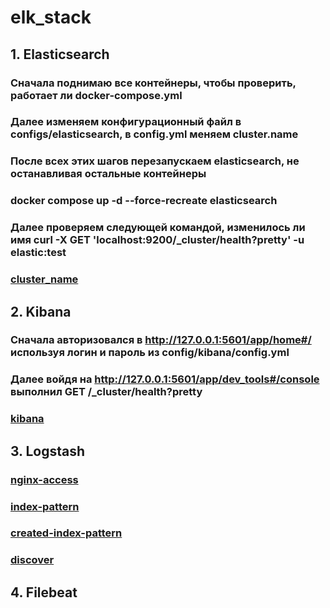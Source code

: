 # elk_stack
## 1. Elasticsearch
### Сначала поднимаю все контейнеры, чтобы проверить, работает ли docker-compose.yml 
### Далее изменяем конфигурационный файл в configs/elasticsearch, в config.yml меняем cluster.name
### После всех этих шагов перезапускаем elasticsearch, не останавливая остальные контейнеры
### docker compose up -d --force-recreate elasticsearch
### Далее проверяем следующей командой, изменилось ли имя curl -X GET 'localhost:9200/_cluster/health?pretty' -u elastic:test
### [cluster_name](image/elasticsearch_config_1.png)
## 2. Kibana
### Сначала авторизовался в http://127.0.0.1:5601/app/home#/ используя логин и пароль из config/kibana/config.yml 
### Далее войдя на http://127.0.0.1:5601/app/dev_tools#/console  выполнил GET /_cluster/health?pretty
### [kibana](image/kibana_2.png)
## 3. Logstash
### [nginx-access](image/logstash_-1.png)
### [index-pattern](image/logstash_0.png)
### [created-index-pattern](image/logstash_1.png)
### [discover](image/logstash_2.png)
## 4. Filebeat
